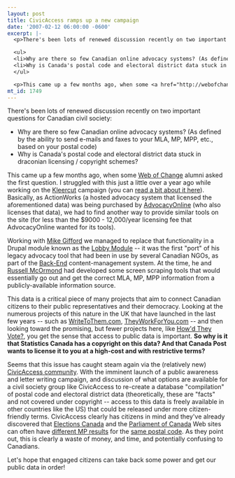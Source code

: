 ```yaml
---
layout: post
title: CivicAccess ramps up a new campaign
date: '2007-02-12 06:00:00 -0600'
excerpt: |-
  <p>There's been lots of renewed discussion recently on two important questions for Canadian civil society:</p>

  <ul>
  <li>Why are there so few Canadian online advocacy systems? (As defined by the ability to send e-mails and faxes to your MLA, MP, MPP, etc., based on your postal code)</li>
  <li>Why is Canada's postal code and electoral district data stuck in draconian licensing / copyright schemes?</li>
  </ul>

  <p>This came up a few months ago, when some <a href="http://webofchange.com">Web of Change</a> alumni asked the first question. I struggled with this just a little over a year ago while working on the <a href="http://kleercut.net">Kleercut</a> campaign (you can <a href="http://kleercut.net/en/open-source-campaigning">read a bit about it here</a>). Basically, as ActionWorks (a hosted advocacy system that licensed the aforementioned data) was being purchased by <a href="http://advocacyonline.ca">AdvocacyOnline</a> (who also licenses that data), we had to find another way to provide similar tools on the site (for less than the $9000 - 12,000/year licensing fee that AdvocacyOnline wanted for its tools).</p>
mt_id: 1749
---
```

<p>There's been lots of renewed discussion recently on two important questions for Canadian civil society:</p>

<ul>
<li>Why are there so few Canadian online advocacy systems? (As defined by the ability to send e-mails and faxes to your MLA, MP, MPP, etc., based on your postal code)</li>
<li>Why is Canada's postal code and electoral district data stuck in draconian licensing / copyright schemes?</li>
</ul>

<p>This came up a few months ago, when some <a href="http://webofchange.com">Web of Change</a> alumni asked the first question. I struggled with this just a little over a year ago while working on the <a href="http://kleercut.net">Kleercut</a> campaign (you can <a href="http://kleercut.net/en/open-source-campaigning">read a bit about it here</a>). Basically, as ActionWorks (a hosted advocacy system that licensed the aforementioned data) was being purchased by <a href="http://advocacyonline.ca">AdvocacyOnline</a> (who also licenses that data), we had to find another way to provide similar tools on the site (for less than the $9000 - 12,000/year licensing fee that AdvocacyOnline wanted for its tools).</p>

<p>Working with <a href="http://openconcept.ca">Mike Gifford</a> we managed to replace that functionality in a Drupal module known as the <a href="http://drupal.org/project/lobby">Lobby Module</a> -- it was the first "port" of his legacy advocacy tool that had been in use by several Canadian NGOs, as part of the <a href="http://back-end.org">Back-End</a> content-management system. At the time, he and <a href="http://www.flora.ca/">Russell McOrmond</a> had developed some screen scraping tools that would essentially go out and get the correct MLA, MP, MPP information from a publicly-available information source.</p>

<p>This data is a critical piece of many projects that aim to connect Canadian citizens to their public representatives and their democracy. Looking at the numerous projects of this nature in the UK that have launched in the last few years -- such as <a href="http://writetothem.com">WriteToThem.com</a>, <a href="http://theyworkforyou.com/">TheyWorkForYou.com</a> -- and then looking toward the promising, but fewer projects here, like <a href="http://www.howdtheyvote.ca">How'd They Vote?</a>, you get the sense that access to public data is important. <strong>So why is it that Statistics Canada has a copyright
on this data? And that Canada Post wants to license it to you at a high-cost and with restrictive terms?</strong></p>

<p>Seems that this issue has caught steam again via the (relatively new) <a href="http://civicaccess.ca">CivicAccess community</a>. With the imminent launch of a public awareness and letter writing campaign, and discussion of what options are available for a civil society group like CivicAccess to re-create a database "compilation" of postal code and electoral district data (theoretically, these are "facts" and not covered under copyright -- access to this data is freely available in other countries like the US) that could be released under more citizen-friendly terms. CivicAccess clearly has citizens in mind and they've already discovered that <a href="http://www.elections.ca">Elections Canada</a> and the <a href="http://www.parl.gc.ca">Parliament of Canada</a> Web sites can often have <a href="http://www.parl.gc.ca/information/about/people/house/PostalCode.asp?Language=E&amp;txtPostalCode=H1T4C6">different MP results</a> for the <a href="http://www.elections.ca/scripts/pss/InfovoteMain_ne.aspx?L=e&amp;ED=24021&amp;EV=99&amp;EV_TYPE=6&amp;PC=H1T4C6&amp;Prov=&amp;ProvID=&amp;MapID=&amp;QID=-1&amp;PageID=21&amp;TPageID=">same postal code</a>. As they point out, this is clearly a waste of money, and time, and potentially confusing to Canadians.</p>

<p>Let's hope that engaged citizens can take back some power and get our public data in order!</p>
